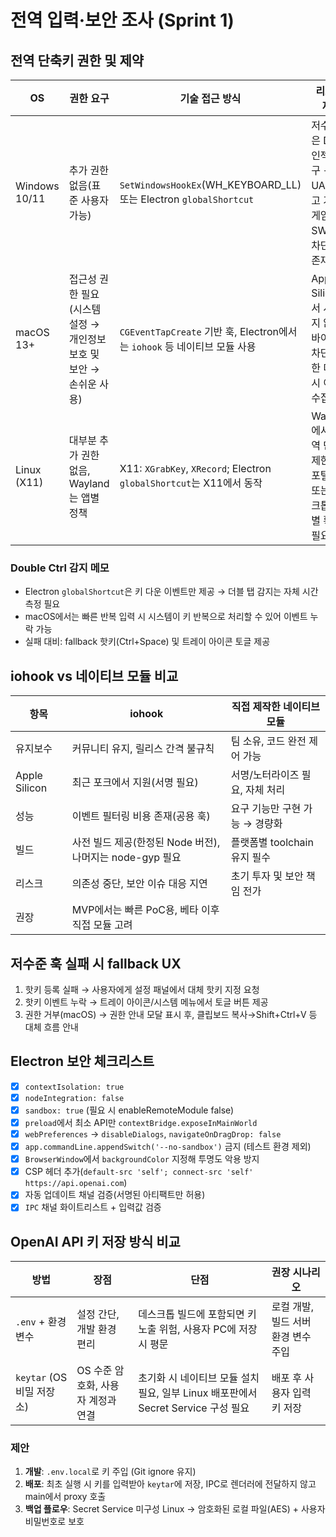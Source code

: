 # 전역 입력·보안 조사 (Sprint 1)

## 전역 단축키 권한 및 제약
| OS | 권한 요구 | 기술 접근 방식 | 리스크/제약 |
| --- | --- | --- | --- |
| Windows 10/11 | 추가 권한 없음(표준 사용자 가능) | `SetWindowsHookEx`(WH_KEYBOARD_LL) 또는 Electron `globalShortcut` | 저수준 훅은 DLL 인젝션 요구 → UAC 경고 가능, 게임/보안 SW에서 차단 사례 존재 |
| macOS 13+ | 접근성 권한 필요(시스템 설정 → 개인정보 보호 및 보안 → 손쉬운 사용) | `CGEventTapCreate` 기반 훅, Electron에서는 `iohook` 등 네이티브 모듈 사용 | Apple Silicon에서 서명되지 않은 바이너리 차단, 권한 미허용 시 이벤트 수집 불가 |
| Linux (X11) | 대부분 추가 권한 없음, Wayland는 앱별 정책 | X11: `XGrabKey`, `XRecord`; Electron `globalShortcut`는 X11에서 동작 | Wayland에서는 전역 단축키 제한 → 포털 API 또는 데스크톱 환경별 확장 필요 |

### Double Ctrl 감지 메모
- Electron `globalShortcut`은 키 다운 이벤트만 제공 → 더블 탭 감지는 자체 시간 측정 필요
- macOS에서는 빠른 반복 입력 시 시스템이 키 반복으로 처리할 수 있어 이벤트 누락 가능
- 실패 대비: fallback 핫키(Ctrl+Space) 및 트레이 아이콘 토글 제공

## iohook vs 네이티브 모듈 비교
| 항목 | iohook | 직접 제작한 네이티브 모듈 |
| --- | --- | --- |
| 유지보수 | 커뮤니티 유지, 릴리스 간격 불규칙 | 팀 소유, 코드 완전 제어 가능 |
| Apple Silicon | 최근 포크에서 지원(서명 필요) | 서명/노터라이즈 필요, 자체 처리 |
| 성능 | 이벤트 필터링 비용 존재(공용 훅) | 요구 기능만 구현 가능 → 경량화 |
| 빌드 | 사전 빌드 제공(한정된 Node 버전), 나머지는 node-gyp 필요 | 플랫폼별 toolchain 유지 필수 |
| 리스크 | 의존성 중단, 보안 이슈 대응 지연 | 초기 투자 및 보안 책임 전가 |
| 권장 | MVP에서는 빠른 PoC용, 베타 이후 직접 모듈 고려 |  |

## 저수준 훅 실패 시 fallback UX
1. 핫키 등록 실패 → 사용자에게 설정 패널에서 대체 핫키 지정 요청
2. 핫키 이벤트 누락 → 트레이 아이콘/시스템 메뉴에서 토글 버튼 제공
3. 권한 거부(macOS) → 권한 안내 모달 표시 후, 클립보드 복사→Shift+Ctrl+V 등 대체 흐름 안내

## Electron 보안 체크리스트
- [x] `contextIsolation: true`
- [x] `nodeIntegration: false`
- [x] `sandbox: true` (필요 시 enableRemoteModule false)
- [x] `preload`에서 최소 API만 `contextBridge.exposeInMainWorld`
- [x] `webPreferences` → `disableDialogs`, `navigateOnDragDrop: false`
- [x] `app.commandLine.appendSwitch('--no-sandbox')` 금지 (테스트 환경 제외)
- [x] `BrowserWindow`에서 `backgroundColor` 지정해 투명도 악용 방지
- [x] CSP 헤더 추가(`default-src 'self'; connect-src 'self' https://api.openai.com`) 
- [x] 자동 업데이트 채널 검증(서명된 아티팩트만 허용)
- [x] `IPC` 채널 화이트리스트 + 입력값 검증

## OpenAI API 키 저장 방식 비교
| 방법 | 장점 | 단점 | 권장 시나리오 |
| --- | --- | --- | --- |
| `.env` + 환경 변수 | 설정 간단, 개발 환경 편리 | 데스크톱 빌드에 포함되면 키 노출 위험, 사용자 PC에 저장 시 평문 | 로컬 개발, 빌드 서버 환경 변수 주입 |
| `keytar` (OS 비밀 저장소) | OS 수준 암호화, 사용자 계정과 연결 | 초기화 시 네이티브 모듈 설치 필요, 일부 Linux 배포판에서 Secret Service 구성 필요 | 배포 후 사용자 입력 키 저장 |

### 제안
1. **개발**: `.env.local`로 키 주입 (Git ignore 유지)
2. **배포**: 최초 실행 시 키를 입력받아 `keytar`에 저장, IPC로 렌더러에 전달하지 않고 main에서 proxy 호출
3. **백업 플로우**: Secret Service 미구성 Linux → 암호화된 로컬 파일(AES) + 사용자 비밀번호로 보호
